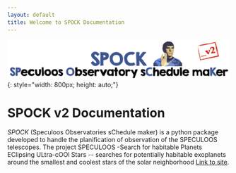 ```yaml
---
layout: default
title: Welcome to SPOCK Documentation
---
```


![SPOCK Logo](/assets/images/spock_v2_logo.png){: style="width: 800px; height: auto;"}

# SPOCK v2 Documentation

*SPOCK* (Speculoos Observatories sChedule maker) is a python package
developed to handle the planification of observation of the SPECULOOS
telescopes. The project SPECULOOS -Search for habitable Planets
EClipsing ULtra-cOOl Stars -- searches for potentially habitable
exoplanets around the smallest and coolest stars of the solar
neighborhood [Link to
site](https://www.speculoos.uliege.be/cms/c_4259452/fr/speculoos).

